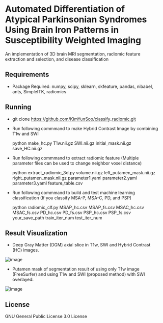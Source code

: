 # Automated Differentiation of Atypical Parkinsonian Syndromes Using Brain Iron Patterns in Susceptibility Weighted Imaging
An implementation of 3D brain MRI segmentation, radiomic feature extraction and selection, and disease classification

## Requirements
+ Package Required: numpy, scipy, sklearn, skfeature, pandas, nibabel, ants, SimpleITK, radiomics

## Running
+ git clone https://github.com/KimYunSoo/classify_radiomic.git


+ Run following commmand to make Hybrid Contrast Image by combining T1w and SWI

  python make_hc.py T1w.nii.gz SWI.nii.gz initial_mask.nii.gz save_HC.nii.gz
 

+ Run following commmand to extract radiomic feature (Multiple parameter files can be used to change neighbor voxel distance)

  python extract_radiomic_3d.py volume.nii.gz left_putamen_mask.nii.gz right_putamen_mask.nii.gz parameter1.yaml parameter2.yaml parameter3.yaml feature_table.csv
  

+ Run following commmand to build and test machine learning classification (If you classify MSA-P, MSA-C, PD, and PSP)

  python radiomic_clf.py MSAP_hc.csv MSAP_fs.csv MSAC_hc.csv MSAC_fs.csv PD_hc.csv PD_fs.csv PSP_hc.csv PSP_fs.csv your_save_path train_iter_num test_iter_num
  

## Result Visualization
+ Deep Gray Matter (DGM) axial slice in T1w, SWI and Hybrid Contrast (HC) images.

![image](https://user-images.githubusercontent.com/45022470/153359259-28cff295-c955-42f8-88c5-79ea179fe21d.png)


+ Putamen mask of segmentation result of using only T1w image (FreeSurfer) and using T1w and SWI (proposed method) with SWI overlayed.

![image](https://user-images.githubusercontent.com/45022470/153359381-cea01a75-07ec-4715-9f5b-4d404cef3882.png)




## License
GNU General Public License 3.0 License
